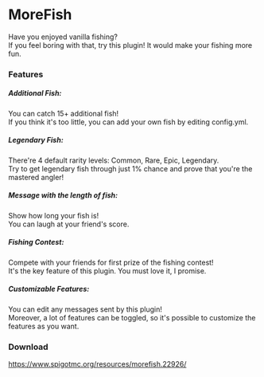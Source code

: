 # MoreFish
Have you enjoyed vanilla fishing?  
If you feel boring with that, try this plugin! It would make your fishing more fun.


### Features

##### Additional Fish:
You can catch 15+ additional fish!  
If you think it's too little, you can add your own fish by editing config.yml.

##### Legendary Fish:
There're 4 default rarity levels: Common, Rare, Epic, Legendary.  
Try to get legendary fish through just 1% chance and prove that you're the mastered angler!

##### Message with the length of fish:
Show how long your fish is!  
You can laugh at your friend's score.

##### Fishing Contest:
Compete with your friends for first prize of the fishing contest!  
It's the key feature of this plugin. You must love it, I promise.

##### Customizable Features:
You can edit any messages sent by this plugin!  
Moreover, a lot of features can be toggled, so it's possible to customize the features as you want.


### Download

https://www.spigotmc.org/resources/morefish.22926/
